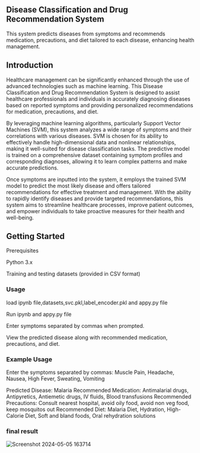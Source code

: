 ## Disease Classification and Drug Recommendation System
This system predicts diseases from symptoms and recommends medication, precautions, and diet tailored to each disease, enhancing health management.

## Introduction
Healthcare management can be significantly enhanced through the use of advanced technologies such as machine learning. This Disease Classification and Drug Recommendation System is designed to assist healthcare professionals and individuals in accurately diagnosing diseases based on reported symptoms and providing personalized recommendations for medication, precautions, and diet.

By leveraging machine learning algorithms, particularly Support Vector Machines (SVM), this system analyzes a wide range of symptoms and their correlations with various diseases. SVM is chosen for its ability to effectively handle high-dimensional data and nonlinear relationships, making it well-suited for disease classification tasks. The predictive model is trained on a comprehensive dataset containing symptom profiles and corresponding diagnoses, allowing it to learn complex patterns and make accurate predictions.

Once symptoms are inputted into the system, it employs the trained SVM model to predict the most likely disease and offers tailored recommendations for effective treatment and management. With the ability to rapidly identify diseases and provide targeted recommendations, this system aims to streamline healthcare processes, improve patient outcomes, and empower individuals to take proactive measures for their health and well-being.

## Getting Started
Prerequisites

Python 3.x

Training and testing datasets (provided in CSV format)
### Usage
load ipynb file,datasets,svc.pkl,label_encoder.pkl and appy.py file

Run ipynb and appy.py file

Enter symptoms separated by commas when prompted.

View the predicted disease along with recommended medication, precautions, and diet.

### Example Usage
Enter the symptoms separated by commas: Muscle Pain, Headache, Nausea, High Fever, Sweating, Vomiting

Predicted Disease: Malaria
Recommended Medication: Antimalarial drugs, Antipyretics, Antiemetic drugs, IV fluids, Blood transfusions
Recommended Precautions: Consult nearest hospital, avoid oily food, avoid non veg food, keep mosquitos out
Recommended Diet: Malaria Diet, Hydration, High-Calorie Diet, Soft and bland foods, Oral rehydration solutions
### final result 
![Screenshot 2024-05-05 163714](https://github.com/hiayushihere/Disease-prediction-and-diets-precautions-and-medications-recommendation-using-svm/assets/164556667/6bdb5e50-d96a-44aa-892e-cda9679f8991)



